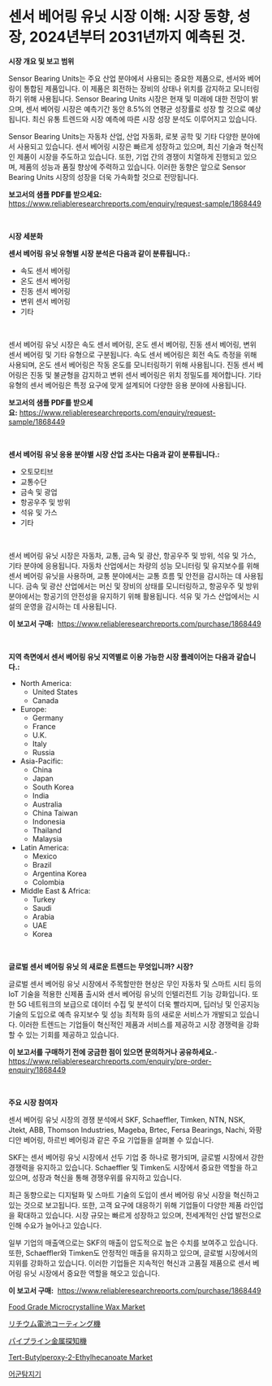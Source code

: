 <p><h1>센서 베어링 유닛 시장 이해: 시장 동향, 성장, 2024년부터 2031년까지 예측된 것.</h1></p><p><strong>시장 개요 및 보고 범위</strong></p>
<p><p>Sensor Bearing Units는 주요 산업 분야에서 사용되는 중요한 제품으로, 센서와 베어링이 통합된 제품입니다. 이 제품은 회전하는 장비의 상태나 위치를 감지하고 모니터링하기 위해 사용됩니다. Sensor Bearing Units 시장은 현재 및 미래에 대한 전망이 밝으며, 센서 베어링 시장은 예측기간 동안 8.5%의 연평균 성장률로 성장 할 것으로 예상됩니다. 최신 유통 트렌드와 시장 예측에 따른 시장 성장 분석도 이루어지고 있습니다.</p><p>Sensor Bearing Units는 자동차 산업, 산업 자동화, 로봇 공학 및 기타 다양한 분야에서 사용되고 있습니다. 센서 베어링 시장은 빠르게 성장하고 있으며, 최신 기술과 혁신적인 제품이 시장을 주도하고 있습니다. 또한, 기업 간의 경쟁이 치열하게 진행되고 있으며, 제품의 성능과 품질 향상에 주력하고 있습니다. 이러한 동향은 앞으로 Sensor Bearing Units 시장의 성장을 더욱 가속화할 것으로 전망됩니다.</p></p>
<p><strong>보고서의 샘플 PDF를 받으세요:</strong> <a href="https://www.reliableresearchreports.com/enquiry/request-sample/1868449">https://www.reliableresearchreports.com/enquiry/request-sample/1868449</a></p>
<p>&nbsp;</p>
<p><strong>시장 세분화</strong></p>
<p><strong>센서 베어링 유닛 유형별 시장 분석은 다음과 같이 분류됩니다.:</strong></p>
<p><ul><li>속도 센서 베어링</li><li>온도 센서 베어링</li><li>진동 센서 베어링</li><li>변위 센서 베어링</li><li>기타</li></ul></p>
<p>&nbsp;</p>
<p><p>센서 베어링 유닛 시장은 속도 센서 베어링, 온도 센서 베어링, 진동 센서 베어링, 변위 센서 베어링 및 기타 유형으로 구분됩니다. 속도 센서 베어링은 회전 속도 측정을 위해 사용되며, 온도 센서 베어링은 작동 온도를 모니터링하기 위해 사용됩니다. 진동 센서 베어링은 진동 및 불균형을 감지하고 변위 센서 베어링은 위치 정밀도를 제어합니다. 기타 유형의 센서 베어링은 특정 요구에 맞게 설계되어 다양한 응용 분야에 사용됩니다.</p></p>
<p><strong>보고서의 샘플 PDF를 받으세요:</strong>&nbsp;<a href="https://www.reliableresearchreports.com/enquiry/request-sample/1868449">https://www.reliableresearchreports.com/enquiry/request-sample/1868449</a></p>
<p>&nbsp;</p>
<p><strong> 센서 베어링 유닛 응용 분야별 시장 산업 조사는 다음과 같이 분류됩니다.:</strong></p>
<p><ul><li>오토모티브</li><li>교통수단</li><li>금속 및 광업</li><li>항공우주 및 방위</li><li>석유 및 가스</li><li>기타</li></ul></p>
<p>&nbsp;</p>
<p><p>센서 베어링 유닛 시장은 자동차, 교통, 금속 및 광산, 항공우주 및 방위, 석유 및 가스, 기타 분야에 응용됩니다. 자동차 산업에서는 차량의 성능 모니터링 및 유지보수를 위해 센서 베어링 유닛을 사용하며, 교통 분야에서는 교통 흐름 및 안전을 감시하는 데 사용됩니다. 금속 및 광산 산업에서는 머신 및 장비의 상태를 모니터링하고, 항공우주 및 방위 분야에서는 항공기의 안전성을 유지하기 위해 활용됩니다. 석유 및 가스 산업에서는 시설의 운영을 감시하는 데 사용됩니다.</p></p>
<p><strong>이 보고서 구매:</strong>&nbsp; <a href="https://www.reliableresearchreports.com/purchase/1868449">https://www.reliableresearchreports.com/purchase/1868449</a></p>
<p>&nbsp;</p>
<p><strong>지역 측면에서 센서 베어링 유닛 지역별로 이용 가능한 시장 플레이어는 다음과 같습니다.:</strong></p>
<p><ul>
    <li>
        North America:
        <ul>
            <li>United States</li>
            <li>Canada</li>
        </ul>
    </li>
    <li>
        Europe:
        <ul>
            <li>Germany</li>
            <li>France</li>
            <li>U.K.</li>
            <li>Italy</li>
            <li>Russia</li>
        </ul>
    </li>
    <li>
        Asia-Pacific:
        <ul>
            <li>China</li>
            <li>Japan</li>
            <li>South Korea</li>
            <li>India</li>
            <li>Australia</li>
            <li>China Taiwan</li>
            <li>Indonesia</li>
            <li>Thailand</li>
            <li>Malaysia</li>
        </ul>
    </li>
    <li>
        Latin America:
        <ul>
            <li>Mexico</li>
            <li>Brazil</li>
            <li>Argentina Korea</li>
            <li>Colombia</li>
        </ul>
    </li>
    <li>
        Middle East & Africa:
        <ul>
            <li>Turkey</li>
            <li>Saudi</li>
            <li>Arabia</li>
            <li>UAE</li>
            <li>Korea</li>
        </ul>
    </li>
    </ul></p>
<p>&nbsp;</p>
<p><strong>글로벌 센서 베어링 유닛 의 새로운 트렌드는 무엇입니까? 시장?</strong></p>
<p><p>글로벌 센서 베어링 유닛 시장에서 주목할만한 현상은 무인 자동차 및 스마트 시티 등의 IoT 기술을 적용한 신제품 출시와 센서 베어링 유닛의 인텔리전트 기능 강화입니다. 또한 5G 네트워크의 보급으로 데이터 수집 및 분석이 더욱 빨라지며, 딥러닝 및 인공지능 기술의 도입으로 예측 유지보수 및 성능 최적화 등의 새로운 서비스가 개발되고 있습니다. 이러한 트렌드는 기업들이 혁신적인 제품과 서비스를 제공하고 시장 경쟁력을 강화할 수 있는 기회를 제공하고 있습니다.</p></p>
<p><strong>이 보고서를 구매하기 전에 궁금한 점이 있으면 문의하거나 공유하세요.</strong>- <a href="https://www.reliableresearchreports.com/enquiry/pre-order-enquiry/1868449">https://www.reliableresearchreports.com/enquiry/pre-order-enquiry/1868449</a></p>
<p>&nbsp;</p>
<p><strong>주요 시장 참여자</strong></p>
<p><p>센서 베어링 유닛 시장의 경쟁 분석에서 SKF, Schaeffler, Timken, NTN, NSK, Jtekt, ABB, Thomson Industries, Mageba, Brtec, Fersa Bearings, Nachi, 와팡디안 베어링, 하르빈 베어링과 같은 주요 기업들을 살펴볼 수 있습니다. </p><p>SKF는 센서 베어링 유닛 시장에서 선두 기업 중 하나로 평가되며, 글로벌 시장에서 강한 경쟁력을 유지하고 있습니다. Schaeffler 및 Timken도 시장에서 중요한 역할을 하고 있으며, 성장과 혁신을 통해 경쟁우위를 유지하고 있습니다. </p><p>최근 동향으로는 디지털화 및 스마트 기술의 도입이 센서 베어링 유닛 시장을 혁신하고 있는 것으로 보고됩니다. 또한, 고객 요구에 대응하기 위해 기업들이 다양한 제품 라인업을 확대하고 있습니다. 시장 규모는 빠르게 성장하고 있으며, 전세계적인 산업 발전으로 인해 수요가 늘어나고 있습니다. </p><p>일부 기업의 매출액으로는 SKF의 매출이 압도적으로 높은 수치를 보여주고 있습니다. 또한, Schaeffler와 Timken도 안정적인 매출을 유지하고 있으며, 글로벌 시장에서의 지위를 강화하고 있습니다. 이러한 기업들은 지속적인 혁신과 고품질 제품으로 센서 베어링 유닛 시장에서 중요한 역할을 해오고 있습니다.</p></p>
<p><strong>이 보고서 구매:</strong>&nbsp;&nbsp;<a href="https://www.reliableresearchreports.com/purchase/1868449">https://www.reliableresearchreports.com/purchase/1868449</a></p>
<p><p><a href="https://issuu.com/reportprime-2/docs/food-grade-microcrystalline-wax-market-size-2030.p">Food Grade Microcrystalline Wax Market</a></p><p><a href="https://medium.com/@deontestanton2023/%E3%83%AA%E3%83%81%E3%82%A6%E3%83%A0%E3%83%90%E3%83%83%E3%83%86%E3%83%AA%E3%83%BC%E5%A1%97%E5%B8%83%E6%A9%9F%E3%81%AE%E5%B8%82%E5%A0%B4%E5%8B%95%E5%90%91-%E5%B8%82%E5%A0%B4%E3%83%88%E3%83%AC%E3%83%B3%E3%83%89-%E6%88%90%E9%95%B7-2024%E5%B9%B4%E3%81%8B%E3%82%892031%E5%B9%B4%E3%81%BE%E3%81%A7%E3%81%AE%E4%BA%88%E6%B8%AC-eb31a9f7f690">リチウム電池コーティング機</a></p><p><a href="https://github.com/hwbcz413288296/Market-Research-Report-List-1/blob/main/13351422181.md">パイプライン金属探知機</a></p><p><a href="https://issuu.com/reportprime-2/docs/tert-butylperoxy-2-ethylhecanoate-market-size-2030">Tert-Butylperoxy-2-Ethylhecanoate Market</a></p><p><a href="https://github.com/bunxhcci35271755/Market-Research-Report-List-1/blob/main/97842771842.md">어군탐지기</a></p></p>
